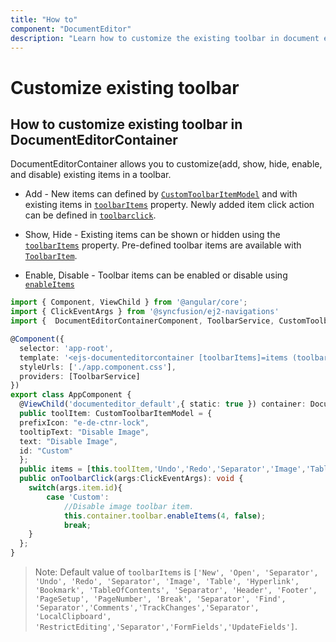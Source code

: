 ```yaml
---
title: "How to"
component: "DocumentEditor"
description: "Learn how to customize the existing toolbar in document editor."
---
```


# Customize existing toolbar

## How to customize existing toolbar in DocumentEditorContainer

DocumentEditorContainer allows you to customize(add, show, hide, enable, and disable) existing items in a toolbar.

* Add - New items can defined by [`CustomToolbarItemModel`](../../api/document-editor/customToolbarItemModel/) and with existing items in [`toolbarItems`](../../api/document-editor-container/#toolbaritems) property. Newly added item click action can be defined in [`toolbarclick`](../../api/toolbar/clickEventArgs/).

* Show, Hide - Existing items can be shown or hidden using the [`toolbarItems`](../../api/document-editor-container/#toolbaritems) property. Pre-defined toolbar items are available with [`ToolbarItem`](../../api/document-editor/toolbarItem/).

* Enable, Disable -  Toolbar items can be enabled or disable using [`enableItems`](../../api/document-editor-container/toolbar/#enableitems)

```typescript
import { Component, ViewChild } from '@angular/core';
import { ClickEventArgs } from '@syncfusion/ej2-navigations'
import {  DocumentEditorContainerComponent, ToolbarService, CustomToolbarItemModel} from '@syncfusion/ej2-angular-documenteditor';

@Component({
  selector: 'app-root',
  template: '<ejs-documenteditorcontainer [toolbarItems]=items (toolbarClick)="onToolbarClick($event)" #documenteditor_default style="display:block;height:600px" [enableToolbar]=true></ejs-documenteditorcontainer>',
  styleUrls: ['./app.component.css'],
  providers: [ToolbarService]
})
export class AppComponent {  
  @ViewChild('documenteditor_default',{ static: true }) container: DocumentEditorContainerComponent;
  public toolItem: CustomToolbarItemModel = {
  prefixIcon: "e-de-ctnr-lock",
  tooltipText: "Disable Image",
  text: "Disable Image",
  id: "Custom"
  };
  public items = [this.toolItem,'Undo','Redo','Separator','Image','Table','Hyperlink','Bookmark','Comments','TableOfContents','Separator','Header','Footer','PageSetup','PageNumber','Break','Separator','Find','Separator','LocalClipboard','RestrictEditing'];
  public onToolbarClick(args:ClickEventArgs): void {
    switch(args.item.id){
        case 'Custom':
            //Disable image toolbar item.
            this.container.toolbar.enableItems(4, false);
            break;
    }
  };
}
```

>Note: Default value of `toolbarItems` is `['New', 'Open', 'Separator', 'Undo', 'Redo', 'Separator', 'Image', 'Table', 'Hyperlink', 'Bookmark', 'TableOfContents', 'Separator', 'Header', 'Footer', 'PageSetup', 'PageNumber', 'Break', 'Separator', 'Find', 'Separator','Comments','TrackChanges','Separator', 'LocalClipboard', 'RestrictEditing','Separator','FormFields','UpdateFields']`.